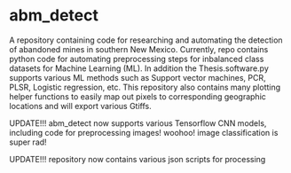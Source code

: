 # abm_detect
A repository containing code for researching and automating the detection of abandoned mines in southern New Mexico.
Currently, repo contains python code for automating preprocessing steps for inbalanced class datasets for Machine Learning (ML).
In addition the Thesis.software.py supports various ML methods such as Support vector machines, PCR, PLSR, Logistic regression, etc.
This repository also contains many plotting helper functions to easily map out pixels to corresponding geographic locations and will export various Gtiffs.

UPDATE!!! abm_detect now supports various Tensorflow CNN models, including code for preprocessing images! woohoo! image classification is super rad!

UPDATE!!! repository now contains various json scripts for processing

